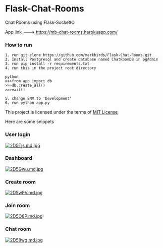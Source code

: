 # Flask-Chat-Rooms
Chat Rooms using Flask-SocketIO

App link ---> https://mb-chat-rooms.herokuapp.com/


### How to run
```
1. run git clone https://github.com/markbirds/Flask-Chat-Rooms.git
2. Install Postgresql and create database named ChatRoomDB in pgAdmin
3. run pip install -r requirements.txt
4. run this in the project root directory

python
>>>from app import db
>>>db.create_all()
>>>exit()

5. change ENV to 'Development'
6. run python app.py
```

This project is licensed under the terms of [MIT License](LICENSE)

Here are some snippets

### User login

[![2D5Tjs.md.jpg](https://iili.io/2D5Tjs.md.jpg)](https://freeimage.host/i/2D5Tjs)

### Dashboard

[![2D5Gwu.md.jpg](https://iili.io/2D5Gwu.md.jpg)](https://freeimage.host/i/2D5Gwu)

### Create room

[![2D5wFV.md.jpg](https://iili.io/2D5wFV.md.jpg)](https://freeimage.host/i/2D5wFV)

### Join room

[![2D5O8P.md.jpg](https://iili.io/2D5O8P.md.jpg)](https://freeimage.host/i/2D5O8P)

### Chat room

[![2D58wg.md.jpg](https://iili.io/2D58wg.md.jpg)](https://freeimage.host/i/2D58wg)
